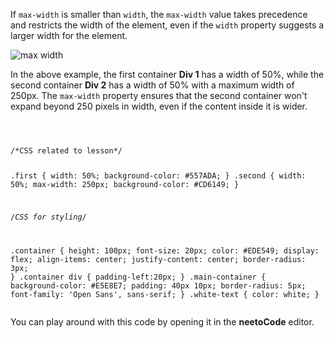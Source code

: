If `max-width` is smaller than `width`,
the `max-width` value takes precedence and
restricts the width of the element, even if
the `width` property suggests a larger width
for the element.

![max width](https://ik.imagekit.io/d9mvewbju/Course/BigbinaryAcademy/maxwidth-1_lNa92nOFI.gif)

In the above example, the first container **Div 1**
has a width of 50%, while the second container **Div 2**
has a width of 50% with a maximum width of 250px.
The `max-width` property ensures that the second
container won't expand beyond 250 pixels in width,
even if the content inside it is wider.

<codeblock language="css" type="lesson">
<code>
<panel language="html" hidden="true">
<div class="main-container">
  <div class="first container">
    <div class="white-text">Div 1</div>
    <div>Width: 50%</div>
  </div>
  <br>
  <div class="second container">
    <div class="white-text">Div 2</div>
    <div>
    Width: 50%
    <br>
    Max Width: 250px
    </div>
  </div>
</div>
</panel>
<panel language="css">
/*CSS related to lesson*/

.first {
  width: 50%;
  background-color: #557ADA;
}
.second {
  width: 50%;
  max-width: 250px;
  background-color: #CD6149;
}

/*CSS for styling*/

.container {
  height: 100px;
  font-size: 20px;
  color: #EDE549;
  display: flex;
  align-items: center;
  justify-content: center;
  border-radius: 3px;
}
.container div {
  padding-left:20px;
}
.main-container {
  background-color: #E5E8E7;
  padding: 40px 10px;
  border-radius: 5px;
  font-family: 'Open Sans', sans-serif;
}
.white-text {
  color: white;
}
</panel>
</code>
</codeblock>

You can play around with this code by opening it in the **neetoCode** editor.
